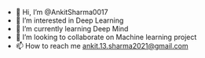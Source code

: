 - 👋 Hi, I’m @AnkitSharma0017
- 👀 I’m interested in Deep Learning
- 🌱 I’m currently learning Deep Mind
- 💞️ I’m looking to collaborate on Machine learning project
- 📫 How to reach me ankit.13.sharma2021@gmail.com

<!---
AnkitSharma0017/AnkitSharma0017 is a ✨ special ✨ repository because its `README.md` (this file) appears on your GitHub profile.
You can click the Preview link to take a look at your changes.
--->
